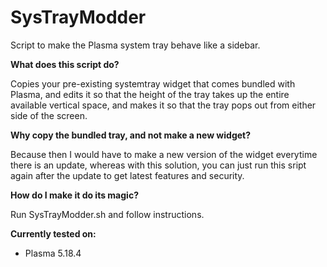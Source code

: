 # SysTrayModder
Script to make the Plasma system tray behave like a sidebar.

**What does this script do?**

Copies your pre-existing systemtray widget that comes bundled with Plasma, and edits it so that the height of the tray takes up the entire available vertical space, and makes it so that the tray pops out from either side of the screen.

**Why copy the bundled tray, and not make a new widget?**

Because then I would have to make a new version of the widget everytime there is an update, whereas with this solution, you can just run this sript again after the update to get latest features and security.

**How do I make it do its magic?**

Run SysTrayModder.sh and follow instructions.

**Currently tested on:**

- Plasma 5.18.4
